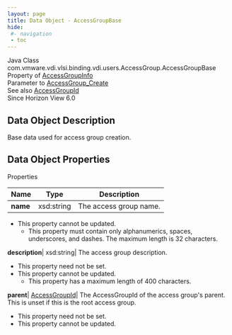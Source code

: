 ```yaml
---
layout: page
title: Data Object - AccessGroupBase
hide:
 #- navigation
 - toc
---
```






Java Class
    com.vmware.vdi.vlsi.binding.vdi.users.AccessGroup.AccessGroupBase  
Property of
     [AccessGroupInfo](vdi.users.AccessGroup.AccessGroupInfo.md#field_detail)  
Parameter to
     [AccessGroup_Create](vdi.users.AccessGroup.md#create)  
See also
     [AccessGroupId](vdi.entity.AccessGroupId.md)  
Since 
    Horizon View 6.0

## Data Object Description 

Base data used for access group creation. 

## Data Object Properties

Properties

Name |  Type |  Description   
---|---|---  
**name**|  xsd:string|  The access group name.   


* This property cannot be updated.
  * This property must contain only alphanumerics, spaces, underscores, and dashes. The maximum length is 32 characters. 

  
**description**|  xsd:string|  The access group description.   


* This property need not be set.
* This property cannot be updated.
  * This property has a maximum length of 400 characters. 

  
**parent**| [AccessGroupId](vdi.entity.AccessGroupId.md)|  The AccessGroupId of the access group's parent. This is unset if this is the root access group.   


* This property need not be set.
* This property cannot be updated.

  
  
  
   
  
  

